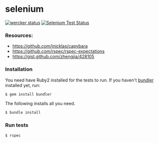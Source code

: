 selenium
========

[![wercker status](https://app.wercker.com/status/dea60d334b0e7fdf558a478057f508b2/m/ "wercker status")](https://app.wercker.com/project/bykey/dea60d334b0e7fdf558a478057f508b2)
[![Selenium Test Status](https://saucelabs.com/browser-matrix/sub2home.svg)](https://saucelabs.com/u/sub2home)

### Resources:
* https://github.com/jnicklas/capybara
* https://github.com/rspec/rspec-expectations
* https://gist.github.com/zhengjia/428105

### Installation
You need have Ruby2 installed for the tests to run. If you haven't [bundler](http://bundler.io/) installed yet, run:

```sh
$ gem install bundler
```

The following installs all you need.
```sh
$ bundle install
```

### Run tests
```sh
$ rspec
```
